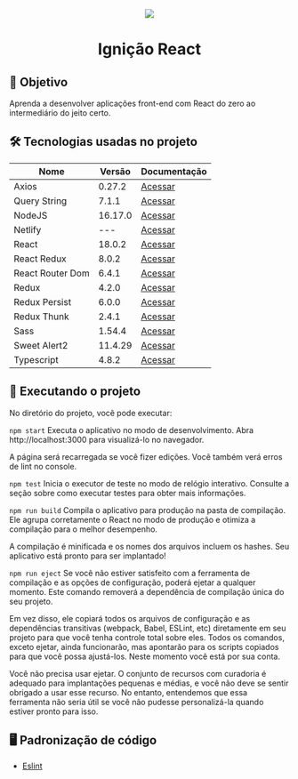 <div align="center">
	<img src="https://d33wubrfki0l68.cloudfront.net/4e10f635c0bf2dbda3a5d75d8b750468d7ad5395/29c2a/images/curso/ignicao-react.8d2c6aac6a28d5851f961e164cf15bbec3eb4bf0159dd7d9de9f8f07d390d805.png" />
	<h1>Ignição React</h1>
</div>

## :dart: Objetivo

Aprenda a desenvolver aplicações front-end com React do zero ao intermediário do jeito certo.


## :hammer_and_wrench: Tecnologias usadas no projeto 

| Nome | Versão | Documentação | 
|--|--|--|
| Axios | 0.27.2 | [Acessar](https://axios-http.com/ptbr/docs/intro) |
| Query String | 7.1.1 | [Acessar](https://axios-http.com/ptbr/docs/intro) |
| NodeJS | 16.17.0 | [Acessar](https://nodejs.org/en/) |
| Netlify | --- | [Acessar](https://www.netlify.com/) |
| React | 18.0.2 | [Acessar](https://github.com/facebook/react/blob/main/CHANGELOG.md#1820-june-14-2022) |
| React Redux | 8.0.2 | [Acessar](https://react-redux.js.org/) |
| React Router Dom | 6.4.1 | [Acessar](https://reactrouter.com/en/6.4.1) |
| Redux | 4.2.0 | [Acessar](https://redux.js.org/) |
| Redux Persist | 6.0.0 | [Acessar](https://www.npmjs.com/package/redux-persist) |
| Redux Thunk | 2.4.1 | [Acessar](https://redux.js.org/usage/writing-logic-thunks) |
| Sass | 1.54.4 | [Acessar](https://sass-lang.com/) |
| Sweet Alert2 | 11.4.29 | [Acessar](https://sweetalert2.github.io/) |
| Typescript | 4.8.2 | [Acessar](https://www.typescriptlang.org/) |

## :rocket: Executando o projeto

No diretório do projeto, você pode executar:

```npm start```
Executa o aplicativo no modo de desenvolvimento.
Abra http://localhost:3000 para visualizá-lo no navegador.

A página será recarregada se você fizer edições.
Você também verá erros de lint no console.

```npm test```
Inicia o executor de teste no modo de relógio interativo.
Consulte a seção sobre como executar testes para obter mais informações.

```npm run build```
Compila o aplicativo para produção na pasta de compilação.
Ele agrupa corretamente o React no modo de produção e otimiza a compilação para o melhor desempenho.

A compilação é minificada e os nomes dos arquivos incluem os hashes.
Seu aplicativo está pronto para ser implantado!

```npm run eject```
Se você não estiver satisfeito com a ferramenta de compilação e as opções de configuração, poderá ejetar a qualquer momento. Este comando removerá a dependência de compilação única do seu projeto.

Em vez disso, ele copiará todos os arquivos de configuração e as dependências transitivas (webpack, Babel, ESLint, etc) diretamente em seu projeto para que você tenha controle total sobre eles. Todos os comandos, exceto ejetar, ainda funcionarão, mas apontarão para os scripts copiados para que você possa ajustá-los. Neste momento você está por sua conta.

Você não precisa usar ejetar. O conjunto de recursos com curadoria é adequado para implantações pequenas e médias, e você não deve se sentir obrigado a usar esse recurso. No entanto, entendemos que essa ferramenta não seria útil se você não pudesse personalizá-la quando estiver pronto para isso.

## :desktop_computer: Padronização de código

-   [Eslint](https://eslint.org/)
